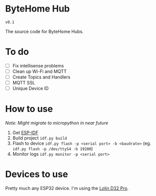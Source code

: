 # ByteHome Hub

`v0.1`

The source code for ByteHome Hubs.

# To do

 - [ ] Fix intellisense problems
 - [ ] Clean up Wi-Fi and MQTT
 - [ ] Create Topics and Handlers
 - [ ] MQTT SSL
 - [ ] Unique Device ID

# How to use

*Note: Might migrate to micropython in near future*

1. Get [ESP-IDF](https://docs.espressif.com/projects/esp-idf/en/latest/get-started/index.html)
2. Build project `idf.py build`
3. Flash to device `idf.py flash -p <serial port> -b <baudrate>` (eg. `idf.py flash -p /dev/ttyS4 -b 19200`)
4. Monitor logs `idf.py monitor -p <serial port>`

# Devices to use

Pretty much any ESP32 device. I'm using the [Lolin D32 Pro](https://docs.wemos.cc/en/latest/d32/d32_pro.html).